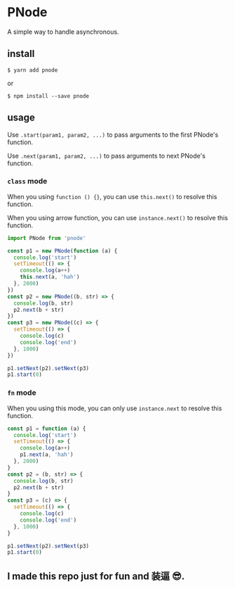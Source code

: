 # PNode

A simple way to handle asynchronous.

## install

```shell
$ yarn add pnode
```

or

```shell
$ npm install --save pnode
```

## usage

Use `.start(param1, param2, ...)` to pass arguments to the first PNode's function.

Use `.next(param1, param2, ...)` to pass arguments to next PNode's function.

### `class` mode

When you using `function () {}`, you can use `this.next()` to resolve this function.

When you using arrow function, you can use `instance.next()` to resolve this function.

```js
import PNode from 'pnode'

const p1 = new PNode(function (a) {
  console.log('start')
  setTimeout(() => {
    console.log(a++)
    this.next(a, 'hah')
  }, 2000)
})
const p2 = new PNode((b, str) => {
  console.log(b, str)
  p2.next(b + str)
})
const p3 = new PNode((c) => {
  setTimeout(() => {
    console.log(c)
    console.log('end')
  }, 1000)
})

p1.setNext(p2).setNext(p3)
p1.start(0)
```

### `fn` mode

When you using this mode, you can only use `instance.next` to resolve this function.

```js
const p1 = function (a) {
  console.log('start')
  setTimeout(() => {
    console.log(a++)
    p1.next(a, 'hah')
  }, 2000)
}
const p2 = (b, str) => {
  console.log(b, str)
  p2.next(b + str)
}
const p3 = (c) => {
  setTimeout(() => {
    console.log(c)
    console.log('end')
  }, 1000)
}

p1.setNext(p2).setNext(p3)
p1.start(0)
```

## I made this repo just for fun and 装逼 😎.
